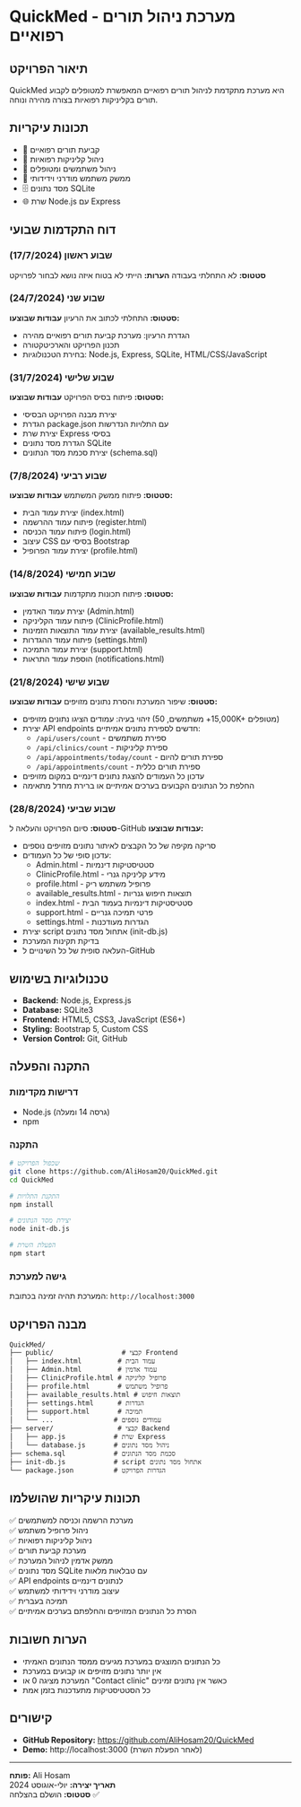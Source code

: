 # QuickMed - מערכת ניהול תורים רפואיים

## תיאור הפרויקט
QuickMed היא מערכת מתקדמת לניהול תורים רפואיים המאפשרת למטופלים לקבוע תורים בקליניקות רפואיות בצורה מהירה ונוחה.

## תכונות עיקריות
- 📅 קביעת תורים רפואיים
- 🏥 ניהול קליניקות רפואיות
- 👥 ניהול משתמשים ומטופלים
- 📱 ממשק משתמש מודרני וידידותי
- 🗄️ מסד נתונים SQLite
- 🌐 שרת Node.js עם Express

## דוח התקדמות שבועי

### שבוע ראשון (17/7/2024)
**סטטוס:** לא התחלתי בעבודה
**הערות:** הייתי לא בטוח איזה נושא לבחור לפרויקט

### שבוע שני (24/7/2024)
**סטטוס:** התחלתי לכתוב את הרעיון
**עבודות שבוצעו:**
- הגדרת הרעיון: מערכת קביעת תורים רפואיים מהירה
- תכנון הפרויקט והארכיטקטורה
- בחירת הטכנולוגיות: Node.js, Express, SQLite, HTML/CSS/JavaScript

### שבוע שלישי (31/7/2024)
**סטטוס:** פיתוח בסיס הפרויקט
**עבודות שבוצעו:**
- יצירת מבנה הפרויקט הבסיסי
- הגדרת package.json עם התלויות הנדרשות
- יצירת שרת Express בסיסי
- הגדרת מסד נתונים SQLite
- יצירת סכמת מסד הנתונים (schema.sql)

### שבוע רביעי (7/8/2024)
**סטטוס:** פיתוח ממשק המשתמש
**עבודות שבוצעו:**
- יצירת עמוד הבית (index.html)
- פיתוח עמוד ההרשמה (register.html)
- פיתוח עמוד הכניסה (login.html)
- עיצוב CSS בסיסי עם Bootstrap
- יצירת עמוד הפרופיל (profile.html)

### שבוע חמישי (14/8/2024)
**סטטוס:** פיתוח תכונות מתקדמות
**עבודות שבוצעו:**
- יצירת עמוד האדמין (Admin.html)
- פיתוח עמוד הקליניקה (ClinicProfile.html)
- יצירת עמוד התוצאות הזמינות (available_results.html)
- פיתוח עמוד ההגדרות (settings.html)
- יצירת עמוד התמיכה (support.html)
- הוספת עמוד התראות (notifications.html)

### שבוע שישי (21/8/2024)
**סטטוס:** שיפור המערכת והסרת נתונים מזויפים
**עבודות שבוצעו:**
- זיהוי בעיה: עמודים הציגו נתונים מזויפים (15,000+ משתמשים, 50K+ מטופלים)
- יצירת API endpoints חדשים לספירת נתונים אמיתיים:
  - `/api/users/count` - ספירת משתמשים
  - `/api/clinics/count` - ספירת קליניקות
  - `/api/appointments/today/count` - ספירת תורים להיום
  - `/api/appointments/count` - ספירת תורים כללית
- עדכון כל העמודים להצגת נתונים דינמיים במקום מזויפים
- החלפת כל הנתונים הקבועים בערכים אמיתיים או ברירת מחדל מתאימה

### שבוע שביעי (28/8/2024)
**סטטוס:** סיום הפרויקט והעלאה ל-GitHub
**עבודות שבוצעו:**
- סריקה מקיפה של כל הקבצים לאיתור נתונים מזויפים נוספים
- עדכון סופי של כל העמודים:
  - Admin.html - סטטיסטיקות דינמיות
  - ClinicProfile.html - מידע קליניקה גנרי
  - profile.html - פרופיל משתמש ריק
  - available_results.html - תוצאות חיפוש גנריות
  - index.html - סטטיסטיקות דינמיות בעמוד הבית
  - support.html - פרטי תמיכה גנריים
  - settings.html - הגדרות מעודכנות
- יצירת script אתחול מסד נתונים (init-db.js)
- בדיקת תקינות המערכת
- העלאה סופית של כל השינויים ל-GitHub

## טכנולוגיות בשימוש
- **Backend:** Node.js, Express.js
- **Database:** SQLite3
- **Frontend:** HTML5, CSS3, JavaScript (ES6+)
- **Styling:** Bootstrap 5, Custom CSS
- **Version Control:** Git, GitHub

## התקנה והפעלה

### דרישות מקדימות
- Node.js (גרסה 14 ומעלה)
- npm

### התקנה
```bash
# שכפול הפרויקט
git clone https://github.com/AliHosam20/QuickMed.git
cd QuickMed

# התקנת התלויות
npm install

# יצירת מסד הנתונים
node init-db.js

# הפעלת השרת
npm start
```

### גישה למערכת
המערכת תהיה זמינה בכתובת: `http://localhost:3000`

## מבנה הפרויקט
```
QuickMed/
├── public/                 # קבצי Frontend
│   ├── index.html         # עמוד הבית
│   ├── Admin.html         # עמוד אדמין
│   ├── ClinicProfile.html # פרופיל קליניקה
│   ├── profile.html       # פרופיל משתמש
│   ├── available_results.html # תוצאות חיפוש
│   ├── settings.html      # הגדרות
│   ├── support.html       # תמיכה
│   └── ...               # עמודים נוספים
├── server/                # קבצי Backend
│   ├── app.js            # שרת Express
│   └── database.js       # ניהול מסד נתונים
├── schema.sql            # סכמת מסד הנתונים
├── init-db.js            # script אתחול מסד נתונים
└── package.json          # הגדרות הפרויקט
```

## תכונות עיקריות שהושלמו
✅ מערכת הרשמה וכניסה למשתמשים  
✅ ניהול פרופיל משתמש  
✅ ניהול קליניקות רפואיות  
✅ מערכת קביעת תורים  
✅ ממשק אדמין לניהול המערכת  
✅ מסד נתונים SQLite עם טבלאות מלאות  
✅ API endpoints לנתונים דינמיים  
✅ עיצוב מודרני וידידותי למשתמש  
✅ תמיכה בעברית  
✅ הסרת כל הנתונים המזויפים והחלפתם בערכים אמיתיים  

## הערות חשובות
- כל הנתונים המוצגים במערכת מגיעים ממסד הנתונים האמיתי
- אין יותר נתונים מזויפים או קבועים במערכת
- המערכת מציגה 0 או "Contact clinic" כאשר אין נתונים זמינים
- כל הסטטיסטיקות מתעדכנות בזמן אמת

## קישורים
- **GitHub Repository:** https://github.com/AliHosam20/QuickMed
- **Demo:** http://localhost:3000 (לאחר הפעלת השרת)

---
**פותח:** Ali Hosam  
**תאריך יצירה:** יולי-אוגוסט 2024  
**סטטוס:** הושלם בהצלחה ✅

